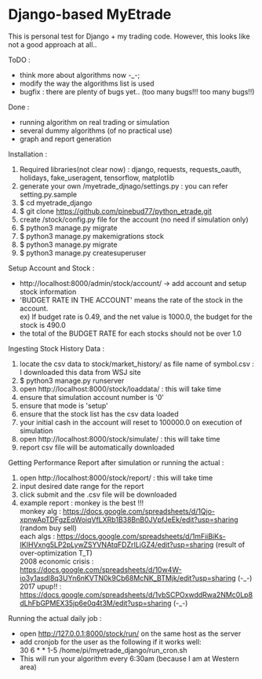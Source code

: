 Django-based MyEtrade
=====================

This is personal test for Django + my trading code. However, this looks like not a good approach at all..

ToDO :
* think more about algorithms now -_-;
* modify the way the algorithms list is used
* bugfix : there are plenty of bugs yet.. (too many bugs!!! too many bugs!!)

Done :
* running algorithm on real trading or simulation
* several dummy algorithms (of no practical use)
* graph and report generation

Installation :
1. Required libraries(not clear now) : django, requests, requests_oauth, holidays,
fake_useragent, tensorflow, matplotlib
1. generate your own /myetrade_djnago/settings.py : you can refer setting.py.sample
1. $ cd myetrade_django
1. $ git clone https://github.com/pinebud77/python_etrade.git
1. create /stock/config.py file for the account (no need if simulation only)
1. $ python3 manage.py migrate
1. $ python3 manage.py makemigrations stock
1. $ python3 manage.py migrate
1. $ python3 manage.py createsuperuser

Setup Account and Stock :
* http://localhost:8000/admin/stock/account/ -> add account and setup stock information
* 'BUDGET RATE IN THE ACCOUNT' means the rate of the stock in the account.<br>
ex) If budget rate is 0.49, and the net value is 1000.0, the budget for the stock is 490.0
* the total of the BUDGET RATE for each stocks should not be over 1.0

Ingesting Stock History Data :
1. locate the csv data to stock/market_history/ as file name of symbol.csv : I downloaded this data from WSJ site
1. $ python3 manage.py runserver
1. open http://localhost:8000/stock/loaddata/ : this will take time
1. ensure that simulation account number is '0'
1. ensure that mode is 'setup'
1. ensure that the stock list has the csv data loaded
1. your initial cash in the account will reset to 100000.0 on execution of simulation
1. open http://localhost:8000/stock/simulate/ : this will take time
1. report csv file will be automatically downloaded

Getting Performance Report after simulation or running the actual :
1. open http://localhost:8000/stock/report/ : this will take time
1. input desired date range for the report
1. click submit and the .csv file will be downloaded
1. example report : monkey is the best !!!<br>
monkey alg : https://docs.google.com/spreadsheets/d/1Qjo-xpnwApTDFgzEqWoiqVfLXRb1B38BnB0JVpfJeEk/edit?usp=sharing (random buy sell)<br>
each algs : https://docs.google.com/spreadsheets/d/1mFiiBiKs-IKIHVxng5LP2pLywZSYVNAtqFDZrILjGZ4/edit?usp=sharing (result of over-optimization T\_T)<br>
2008 economic crisis : https://docs.google.com/spreadsheets/d/10w4W-io3y1asdI8q3UYn6nKVTN0k9Cb68McNK_BTMjk/edit?usp=sharing (-\_-)<br>
2017 upup!! : https://docs.google.com/spreadsheets/d/1vbSCPOxwddRwa2NMc0Lp8dLhFbGPMEX35jp6e0q4t3M/edit?usp=sharing (-\_-)

Running the actual daily job :
* open http://127.0.0.1:8000/stock/run/ on the same host as the server
* add cronjob for the user as the following if it works well:<br>
30 6 * * 1-5 /home/pi/myetrade_django/run_cron.sh
* This will run your algorithm every 6:30am (because I am at Western area)


